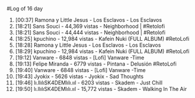 #Log of 16 day

1. [00:37] Ramona y Little Jesus - Los Esclavos - Los Esclavos
1. [18:21] Sans Souci - 44,369 vistas - Neighborhood | #Retolofi
1. [18:21] Sans Souci - 44,444 vistas - Neighborhood | #Retolofi
1. [18:25] kpuchino - 12,984 vistas - Kafein Nuki (FULL ALBUM) #RetoLofi
1. [18:28] Ramona y Little Jesus - Los Esclavos - Los Esclavos
1. [18:29] kpuchino - 12,984 vistas - Kafein Nuki (FULL ALBUM) #RetoLofi
1. [19:12] Vanware - 6848 vistas - [Lofi] Vanware -Time
1. [19:13] Felipe Miranda - 6779 vistas - Pintana - Delusión #RetoLofi
1. [19:40] Vanware - 6848 vistas - [Lofi] Vanware -Time
1. [19:43] Jyokix - 5626 vistas - Jyokix - Sad Thoughts
1. [19:46] lı.llılıSK4DEMlılı.ııl - 6203 vistas - Skadem - Just Chill
1. [19:50] lı.llılıSK4DEMlılı.ııl - 15,772 vistas - Skadem - Walking In The Air
